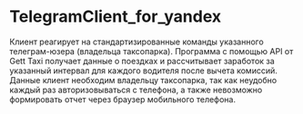# TelegramClient_for_yandex
Клиент реагирует на стандартизированные команды указанного телеграм-юзера (владельца таксопарка). Программа с помощью API от Gett Taxi получает данные о поездках и рассчитывает заработок за указанный интервал для каждого водителя после вычета комиссий. Данные клиент необходим владельцу таксопарка, так как неудобно каждый раз авторизовываться с телефона, а также невозможно формировать отчет через браузер мобильного телефона.
